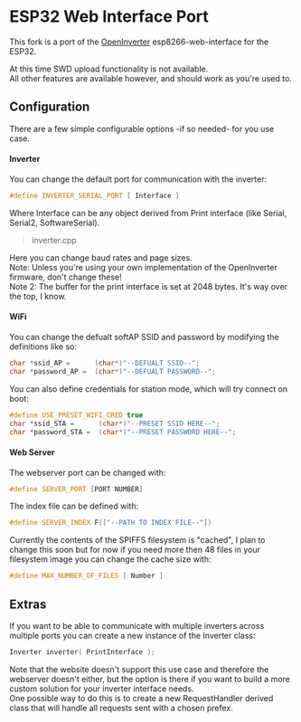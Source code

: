 # ESP32 Web Interface Port
This fork is a port of the [OpenInverter](https://openinverter.org) esp8266-web-interface for the ESP32.

At this time SWD upload functionality is not available.  
All other features are available however, and should work as you're used to.

## Configuration
There are a few simple configurable options -if so needed- for you use case.

#### Inverter
You can change the default port for communication with the inverter:
```C++
#define INVERTER_SERIAL_PORT [ Interface ]
```
Where Interface can be any object derived from Print interface (like Serial, Serial2, SoftwareSerial).

> inverter.cpp

Here you can change baud rates and page sizes.  
Note: Unless you're using your own implementation of the OpenInverter firmware, don't change these!  
Note 2: The buffer for the print interface is set at 2048 bytes. It's way over the top, I know.

#### WiFi
You can change the defualt softAP SSID and password by modifying the definitions like so:
```C++
char *ssid_AP =      (char*)"--DEFUALT SSID--";
char *password_AP =  (char*)"--DEFUALT PASSWORD--";
```

You can also define credentials for station mode, which will try connect on boot:
```C++
#define USE_PRESET_WIFI_CRED true
char *ssid_STA =      (char*)"--PRESET SSID HERE--";
char *password_STA =  (char*)"--PRESET PASSWORD HERE--";
```

#### Web Server
The webserver port can be changed with:
```C++
#define SERVER_PORT [PORT NUMBER]
```

The index file can be defined with:
```C++
#define SERVER_INDEX F(["--PATH TO INDEX FILE--"])
```

Currently the contents of the SPIFFS filesystem is "cached", I plan to change this soon but for now if you need more then 48 files in your filesystem image you can change the cache size with:
```C++
#define MAX_NUMBER_OF_FILES [ Number ]
```

## Extras
If you want to be able to communicate with multiple inverters across multiple ports you can create a new instance of the Inverter class:
```C++
Inverter inverter( PrintInterface );
```
Note that the website doesn't support this use case and therefore the webserver doesn't either, but the option is there if you want to build a more custom solution for your inverter interface needs.  
One possible way to do this is to create a new RequestHandler derived class that will handle all requests sent with a chosen prefex.
